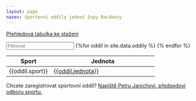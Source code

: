 ```yaml
---
layout: page
nazev: Sportovní oddíly jednot župy Barákovy
---
```



<div id="entry-list" class="container mt">
    <div class="row" style="margin-bottom:10px;">
        <p><a href="https://drive.google.com/open?id=0B0w6gDorCVUkemdWSVU5bmhSbzQ">Přehledová tabulka ke stažení</a></p>
        <input class="search form-control" placeholder="Filtrovat" type="text">
        <table>
            <thead>
                <tr>
                    <th style="width: 30%">Sport</th>
                    <th style="width: 70%">Jednota</th>
                </tr>
            </thead>
            <tbody class="list">
                {%for oddil in site.data.oddily %}
                <tr>
                    <td class="sport">{{oddil.sport}}</td>
                    <td class="nazev">
                        <a href="{{oddil.url}}">{{oddil.jednota}}</a>
                    </td>
                </tr>
                {% endfor %}
            </tbody>
        </table>
        <p>Chcete zaregistrovat sportovní oddíl? <a href="mailto:predseda@zbarakova.cz">Napiště Petru Janichovi, předsedovi odboru sportu.</a></p>
    </div>
</div>
<script type="text/javascript">

var options = {
  valueNames: ['datum', 'nazev']
};
var entryList = new List('entry-list', options);

</script>